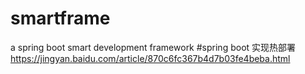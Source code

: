 # smartframe
a spring boot smart development framework
#spring boot 实现热部署
https://jingyan.baidu.com/article/870c6fc367b4d7b03fe4beba.html
